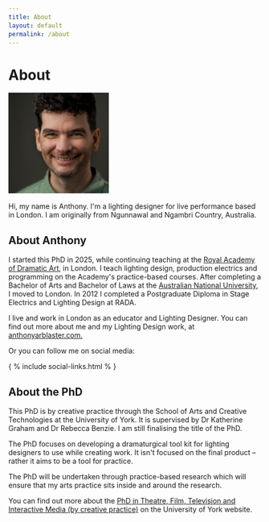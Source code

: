 ```yaml
---
title: About
layout: default
permalink: /about
---
```


# About
<img src="assets/img/2025-04-06_AA_Headshot.jpg" alt="A photo of Anthony." height="200" width="200">

Hi, my name is Anthony. I'm a lighting designer for live performance based in London. 
I am originally from Ngunnawal and Ngambri Country, Australia. 

## About Anthony
I started this PhD in 2025, while continuing teaching at the [Royal Academy of Dramatic Art](https://rada.ac.uk), in London. I teach lighting design, production electrics and programming on the Academy's practice-based courses. 
After completing a Bachelor of Arts and Bachelor of Laws at the [Australian National University](https://anu.edu.au), I moved to London. In 2012 I completed a Postgraduate Diploma in Stage Electrics and Lighting Design at RADA. 


I live and work in London as an educator and Lighting Designer. You can find out more about me and my Lighting Design work, at [anthonyarblaster.com.](https://anthonyarblaster.com)

Or you can follow me on social media:

{ % include social-links.html % }


## About the PhD
This PhD is by creative practice through the School of Arts and Creative Technologies at the University of York.
It is supervised by Dr Katherine Graham and Dr Rebecca Benzie. 
I am still finalising the title of the PhD.

The PhD focuses on developing a dramaturgical tool kit for lighting designers to use while creating work. 
It isn't focused on the final product – rather it aims to be a tool for practice. 

The PhD will be undertaken through practice-based research which will ensure that my arts practice sits inside and around the research.

You can find out more about the [PhD in Theatre, Film, Television and Interactive Media (by creative practice)](https://www.york.ac.uk/arts-creative-technologies/study/theatre-film-television-research-degrees/phd-theatre-film-tv-interactive-media-by-creative/) on the University of York website.